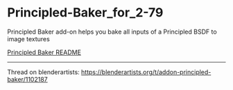 # Principled-Baker_for_2-79
Principled Baker add-on helps you bake all inputs of a Principled BSDF to image textures

[Principled Baker README](https://github.com/danielenger/Principled-Baker/blob/master/README.md)


***
Thread on blenderartists:
https://blenderartists.org/t/addon-principled-baker/1102187
